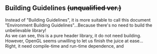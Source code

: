 ## Building Guidelines ~~(unqualified ver.)~~

Instead of "Building Guidelines", it is more suitable to call this document "Environment Building Guidelines"...Because there's no need to build the unbelievable library!<br>
As we can see, this is a pure header library, it do not need building. However, OpenGL seems unwilling to let us finish the juice at ease...<br>
Right, it need compile-time and run-time dependence, and